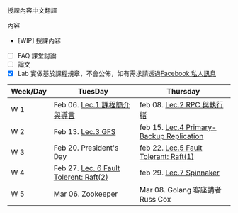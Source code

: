 授課內容中文翻譯

內容
- [WIP] 授課內容
- [ ] FAQ 課堂討論
- [ ] 論文
- [x] Lab 實做基於課程規章，不會公佈，如有需求請透過[Facebook 私人訊息](https://www.facebook.com/engineer.from.scratch)

|Week/Day|TuesDay|Thursday|
|--------|-------|--------|
|W 1|Feb 06. [Lec.1 課程簡介與導言](01-l01.txt)|feb 08. [Lec.2 RPC 與執行緒](02-1-l-rpc.txt)|
|W 2|Feb 13. [Lec.3 GFS](03-l-gfs-short.txt)|feb 15. [Lec.4 Primary-Backup Replication](04-l-vm-ft.txt)|
|W 3|Feb 20. President's Day |feb 22. [Lec.5 Fault Tolerant: Raft(1)](05-l-raft.txt)|
|W 4|Feb 27. [Lec. 6 Fault Tolerent: Raft(2)](06-l-raft2.txt) |feb 29. [Lec.7 Spinnaker](07-l-spinnaker.txt)|
|W 5|Mar 06. Zookeeper|Mar 08. Golang 客座講者 Russ Cox|
